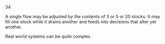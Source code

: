 34

A single flow may be adjusted by the contents of 3 or 5 or 20 stocks. It may fill one stock while it drains another and feeds into decisions that alter yet another.

Real world systems can be quite complex.